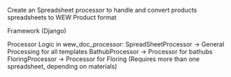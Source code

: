 Create an Spreadsheet processor to handle and convert products spreadsheets to WEW Product format 

Framework (Django)

Processor Logic in wew_doc_processor:
	SpreadSheetProcessor -> General Processing for all templates 
	BathubProcessor -> Processor for bathubs 
	FloringProcessor -> Processor for Floring (Requires more than one spreadsheet, depending on materials)
